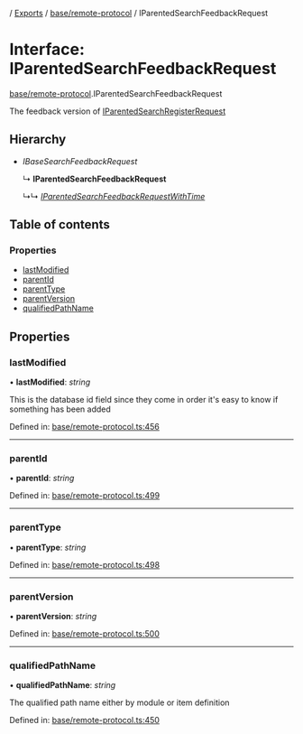 [](../README.md) / [Exports](../modules.md) / [base/remote-protocol](../modules/base_remote_protocol.md) / IParentedSearchFeedbackRequest

# Interface: IParentedSearchFeedbackRequest

[base/remote-protocol](../modules/base_remote_protocol.md).IParentedSearchFeedbackRequest

The feedback version of [IParentedSearchRegisterRequest](base_remote_protocol.iparentedsearchregisterrequest.md)

## Hierarchy

* *IBaseSearchFeedbackRequest*

  ↳ **IParentedSearchFeedbackRequest**

  ↳↳ [*IParentedSearchFeedbackRequestWithTime*](client_internal_testing.iparentedsearchfeedbackrequestwithtime.md)

## Table of contents

### Properties

- [lastModified](base_remote_protocol.iparentedsearchfeedbackrequest.md#lastmodified)
- [parentId](base_remote_protocol.iparentedsearchfeedbackrequest.md#parentid)
- [parentType](base_remote_protocol.iparentedsearchfeedbackrequest.md#parenttype)
- [parentVersion](base_remote_protocol.iparentedsearchfeedbackrequest.md#parentversion)
- [qualifiedPathName](base_remote_protocol.iparentedsearchfeedbackrequest.md#qualifiedpathname)

## Properties

### lastModified

• **lastModified**: *string*

This is the database id field
since they come in order it's easy to know if
something has been added

Defined in: [base/remote-protocol.ts:456](https://github.com/onzag/itemize/blob/3efa2a4a/base/remote-protocol.ts#L456)

___

### parentId

• **parentId**: *string*

Defined in: [base/remote-protocol.ts:499](https://github.com/onzag/itemize/blob/3efa2a4a/base/remote-protocol.ts#L499)

___

### parentType

• **parentType**: *string*

Defined in: [base/remote-protocol.ts:498](https://github.com/onzag/itemize/blob/3efa2a4a/base/remote-protocol.ts#L498)

___

### parentVersion

• **parentVersion**: *string*

Defined in: [base/remote-protocol.ts:500](https://github.com/onzag/itemize/blob/3efa2a4a/base/remote-protocol.ts#L500)

___

### qualifiedPathName

• **qualifiedPathName**: *string*

The qualified path name either by module
or item definition

Defined in: [base/remote-protocol.ts:450](https://github.com/onzag/itemize/blob/3efa2a4a/base/remote-protocol.ts#L450)
